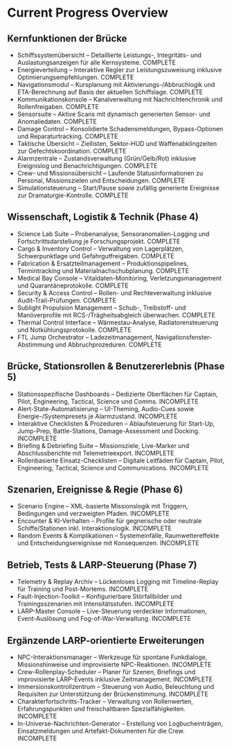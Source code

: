 # Current Progress Overview

## Kernfunktionen der Brücke
- Schiffssystemübersicht – Detaillierte Leistungs-, Integritäts- und Auslastungsanzeigen für alle Kernsysteme. COMPLETE
- Energieverteilung – Interaktive Regler zur Leistungszuweisung inklusive Optimierungsempfehlungen. COMPLETE
- Navigationsmodul – Kursplanung mit Aktivierungs-/Abbruchlogik und ETA-Berechnung auf Basis der aktuellen Schiffslage. COMPLETE
- Kommunikationskonsole – Kanalverwaltung mit Nachrichtenchronik und Rollenfreigaben. COMPLETE
- Sensorsuite – Aktive Scans mit dynamisch generierten Sensor- und Anomaliedaten. COMPLETE
- Damage Control – Konsolidierte Schadensmeldungen, Bypass-Optionen und Reparaturtracking. COMPLETE
- Taktische Übersicht – Ziellisten, Sektor-HUD und Waffenabklingzeiten zur Gefechtskoordination. COMPLETE
- Alarmzentrale – Zustandsverwaltung (Grün/Gelb/Rot) inklusive Ereignislog und Benachrichtigungen. COMPLETE
- Crew- und Missionsübersicht – Laufende Statusinformationen zu Personal, Missionszielen und Entscheidungen. COMPLETE
- Simulationsteuerung – Start/Pause sowie zufällig generierte Ereignisse zur Dramaturgie-Kontrolle. COMPLETE

## Wissenschaft, Logistik & Technik (Phase 4)
- Science Lab Suite – Probenanalyse, Sensoranomalien-Logging und Fortschrittsdarstellung je Forschungsprojekt. COMPLETE
- Cargo & Inventory Control – Verwaltung von Lagerplätzen, Schwerpunktlage und Gefahrgutfreigaben. COMPLETE
- Fabrication & Ersatzteilmanagement – Produktionspipelines, Termintracking und Materialnachschubplanung. COMPLETE
- Medical Bay Console – Vitaldaten-Monitoring, Verletzungsmanagement und Quarantäneprotokolle. COMPLETE
- Security & Access Control – Rollen- und Rechteverwaltung inklusive Audit-Trail-Prüfungen. COMPLETE
- Sublight Propulsion Management – Schub-, Treibstoff- und Manöverprofile mit RCS-/Trägheitsabgleich überwachen. COMPLETE
- Thermal Control Interface – Wärmestau-Analyse, Radiatorensteuerung und Notkühlungsprotokolle. COMPLETE
- FTL Jump Orchestrator – Ladezeitmanagement, Navigationsfenster-Abstimmung und Abbruchprozeduren. COMPLETE

## Brücke, Stationsrollen & Benutzererlebnis (Phase 5)
- Stationsspezifische Dashboards – Dedizierte Oberflächen für Captain, Pilot, Engineering, Tactical, Science und Comms. INCOMPLETE
- Alert-State-Automatisierung – UI-Theming, Audio-Cues sowie Energie-/Systempresets je Alarmzustand. INCOMPLETE
- Interaktive Checklisten & Prozeduren – Ablaufsteuerung für Start-Up, Jump-Prep, Battle-Stations, Damage-Assessment und Docking. INCOMPLETE
- Briefing & Debriefing Suite – Missionsziele, Live-Marker und Abschlussberichte mit Telemetrieexport. INCOMPLETE
- Rollenbasierte Einsatz-Checklisten – Digitale Leitfäden für Captain, Pilot, Engineering, Tactical, Science und Communications. INCOMPLETE

## Szenarien, Ereignisse & Regie (Phase 6)
- Scenario Engine – XML-basierte Missionslogik mit Triggern, Bedingungen und verzweigten Pfaden. INCOMPLETE
- Encounter & KI-Verhalten – Profile für gegnerische oder neutrale Schiffe/Stationen inkl. Interaktionslogik. INCOMPLETE
- Random Events & Komplikationen – Systemeinfälle, Raumwettereffekte und Entscheidungsereignisse mit Konsequenzen. INCOMPLETE

## Betrieb, Tests & LARP-Steuerung (Phase 7)
- Telemetry & Replay Archiv – Lückenloses Logging mit Timeline-Replay für Training und Post-Mortems. INCOMPLETE
- Fault-Injection-Toolkit – Konfigurierbare Störfallbilder und Trainingsszenarien mit Intensitätsstufen. INCOMPLETE
- LARP-Master Console – Live-Steuerung verdeckter Informationen, Event-Auslösung und Fog-of-War-Verwaltung. INCOMPLETE

## Ergänzende LARP-orientierte Erweiterungen
- NPC-Interaktionsmanager – Werkzeuge für spontane Funkdialoge, Missionshinweise und improvisierte NPC-Reaktionen. INCOMPLETE
- Crew-Rollenplay-Scheduler – Planer für Szenen, Briefings und improvisierte LARP-Events inklusive Zeitmanagement. INCOMPLETE
- Immersionskontrollzentrum – Steuerung von Audio, Beleuchtung und Requisiten zur Unterstützung der Brückenstimmung. INCOMPLETE
- Charakterfortschritts-Tracker – Verwaltung von Rollenwerten, Erfahrungspunkten und freischaltbaren Spezialfähigkeiten. INCOMPLETE
- In-Universe-Nachrichten-Generator – Erstellung von Logbucheinträgen, Einsatzmeldungen und Artefakt-Dokumenten für die Crew. INCOMPLETE
